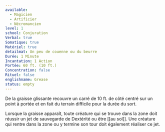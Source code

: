 ```yaml
---
available:
  - Magicien
  - Artificier
  - Nécromancien
level: 1
school: Conjuration
Verbal: true
Somatique: true
Matériel: true
detailmat: Un peu de couenne ou du beurre
Durée: 1 Minute
Incantation: 1 Action
Portée: 60 ft. (10 ft.)
Concentration: false
Rituel: false
englishname: Grease
status: empty
---
```

De la graisse glissante recouvre un carré de 10 ft. de côté centré sur un point à portée et en fait du terrain difficile pour la durée du sort.

Lorsque la graisse apparaît, toute créature qui se trouve dans la zone doit réussir un jet de sauvegarde de Dextérité ou être [[au sol]]. Une créature qui rentre dans la zone ou y termine son tour doit également réaliser ce jet.